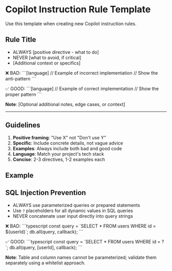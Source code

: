 # Copilot Instruction Rule Template

Use this template when creating new Copilot instruction rules.

## Rule Title

- ALWAYS [positive directive - what to do]
- NEVER [what to avoid, if critical]
- [Additional context or specifics]

❌ BAD:
\`\`\`[language]
// Example of incorrect implementation
// Show the anti-pattern
\`\`\`

✅ GOOD:
\`\`\`[language]
// Example of correct implementation
// Show the proper pattern
\`\`\`

**Note**: [Optional additional notes, edge cases, or context]

---

## Guidelines

1. **Positive framing**: "Use X" not "Don't use Y"
2. **Specific**: Include concrete details, not vague advice
3. **Examples**: Always include both bad and good code
4. **Language**: Match your project's tech stack
5. **Concise**: 2-3 directives, 1-2 examples each

## Example

## SQL Injection Prevention

- ALWAYS use parameterized queries or prepared statements
- Use `?` placeholders for all dynamic values in SQL queries
- NEVER concatenate user input directly into query strings

❌ BAD:
\`\`\`typescript
const query = \`SELECT * FROM users WHERE id = ${userId}\`;
db.all(query, callback);
\`\`\`

✅ GOOD:
\`\`\`typescript
const query = \`SELECT * FROM users WHERE id = ?\`;
db.all(query, [userId], callback);
\`\`\`

**Note**: Table and column names cannot be parameterized; validate them separately using a whitelist approach.

